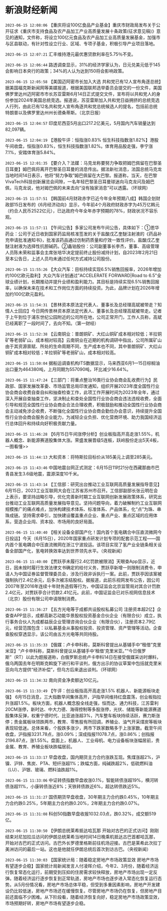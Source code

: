 # 新浪财经新闻
`2023-06-15 12:08:06` 【重庆将设100亿食品产业基金】重庆市财政局发布关于公开征求《重庆市支持食品及农产品加工产业高质量发展十条政策(征求意见稿)》意见的通知，文件称，将设立100亿元食品及农产品加工业高质量发展基金，加强市与区县联动，有针对性设立行业、区域、专项子基金，积极引导产业项目落地。

`2023-06-15 12:07:21` 汇丰维持港元最优惠贷款利率在5.75％不变。

`2023-06-15 12:06:44` 路透调查显示，31%的经济学家认为，日元兑美元低于145会影响日本央行的政策；34%的人认为达到150将会影响政策。

`2023-06-15 12:05:58` 【美国迈阿密市长加入大选 共和党已有12人宣布角逐总统】据美国福克斯新闻网等美媒报道，根据美国联邦选举委员会提交的一份文件，美国佛罗里达州迈阿密市市长苏亚雷斯6月14日正式提交文件，宣布将以共和党人的身份参加2024年美国总统竞选。报道说，苏亚雷斯加入共和党日益拥挤的总统竞选人行列，由此已有12名共和党人宣布角逐共和党总统候选人的提名，包括前总统特朗普以及佛罗里达州州长德桑蒂斯。（北京日报）

`2023-06-15 12:04:57` 印度尼西亚5月出口217.2亿美元，5月国内汽车销量达到82,097辆。

`2023-06-15 12:04:19` 【港股午评：恒指涨0.83% 恒生科技指数涨1.82%】港股午间收盘，恒指涨0.83%，恒生科技指数涨1.82%。体育用品股走强，李宁涨7.1%，安踏体育涨5.84%。

`2023-06-15 12:01:35` 【要介入？法媒：马克龙称要努力争取把姆巴佩留在巴黎圣日耳曼】姆巴佩将离开巴黎圣日耳曼的消息传出。据法新社消息，法国总统马克龙当地时间14日表示，他将“努力争取”姆巴佩留在大巴黎。报道称，当天，在巴黎VivaTech科技创新展览会间隙，一名年轻巴黎圣日耳曼球迷向马克龙问及姆巴佩，马克龙说，他对姆巴佩的未来去向“没有独家消息”可以透露。（环球网）

`2023-06-15 11:57:51` 【韩国前4月财政赤字已近今年全年预期八成】韩国企划财政部15日发布的《6月经济动向》显示，今年前4个月政府财政赤字为45万亿韩元（约合人民币2522亿元），已达政府今年全年赤字预期的78%，财政状况不容乐观。

`2023-06-15 11:57:11` 【午间公告】多家公司发布午间公告，具体如下：①恩华药业：公司于近日收到国家药监局核准签发的关于盐酸戊乙奎醚注射液的《药品补充申请批准通知书》，批准该药品通过仿制药质量和疗效一致性评价。盐酸戊乙奎醚注射液为选择性抗胆碱药。②鑫铂股份：公司副董事长李杰，董事、高级管理人员陈未荣和监事会主席张培华决定提前终止股份减持计划，自2023年2月21日至本公告日，上述人员均未通过任何方式减持公司股份。

`2023-06-15 11:55:26` 【大众汽车：目标持续实现6.5%销售回报率，2026年增加约100亿欧元盈利】大众汽车计划通过”ACCELERATE FORWARD|Road to 6.5"全球业绩计划，长期推动并提升业绩和盈利能力。其目标是持续实现6.5%销售回报率，以确保未来在技术和工作岗位方面的持续投资。为此，品牌计划在2026年增加约100亿欧元盈利。

`2023-06-15 11:54:31` 【景林资本原法定代表人、董事长及总经理高斌被带走？知情人士回应】今日网传景林资本原法定代表人、董事长及总经理高斌被带走。记者于上午到位于浦东世纪公园附近的公司所在地，公司正常开门，工作人员称，高斌已经离职了一段时间了，去向不知。（第一财经）

`2023-06-15 11:52:38` 【云南铜业：普朗铜矿、大红山铜矿成本相对较低；羊拉铜矿等老弱矿山，成本相对较高】云南铜业在近期的机构调研中指出，公司所属矿山由于其资源禀赋、所处的生命周期不同，生产成本也不同，其中普朗铜矿、大红山铜矿成本相对较低；羊拉铜矿等老弱矿山，成本相对较高。

`2023-06-15 11:50:04` 据船运调查机构ITS数据显示，马来西亚6月1—15日棕榈油出口量为464380吨，上月同期为557090吨，环比减少16.64%。

`2023-06-15 11:47:24` 【三部门：将重点整治16类行业协会商会乱收费行为】民政部、国家发展改革委、市场监管总局印发通知，组织开展2023年度全国性行业协会商会收费自查自纠和抽查检查工作，此项工作开展时间为2023年全年，通过深入开展自查抽查工作，坚决制止和查处全国性行业协会商会违法违规收费，全面引导和规范全国性行业协会商会合法合理收费，积极鼓励和推动全国性行业协会商会主动减免涉企收费，不断强化全国性行业协会商会勤俭办会意识，持续提升全国性行业协会商会服务企业能力，为减轻企业负担、优化营商环境、助力我国经济运行总体回升和持续向好积极贡献力量。

`2023-06-15 11:46:28` 【6月15日午间涨停分析】创业板指高开高走涨1.55%，机器人概念、新能源赛道股集体大涨。荣盛发展晋级5连板，跃岭股份走出5天4板，一图看懂>>

`2023-06-15 11:44:13` 大和资本：将特斯拉目标价从185美元上调至285美元。

`2023-06-15 11:43:46` 中国地震台网正式测定：6月15日11时21分在西藏那曲市巴青县发生3.6级地震，震源深度10千米。

`2023-06-15 11:43:14` 【工信部：研究出台推动工业互联网高质量发展指导意见】6月15日，2023工业互联网大会在江苏省苏州市召开。工信部副部长张云明在会上表示，要坚持战略引导，优化完善新时期工业互联网创新发展政策体系，研究出台推动工业互联网高质量发展指导意见。坚持问题导向，着力破解制约工业互联网规模推广的痛点难点，加快构建技术体系、标准体系、产品体系，化“点”为珠、串珠成链。坚持需求牵引，加快建设覆盖重点企业、重点产业、重点区域的应用体系，营造企业闯、资本投、市场用的良好局面。

`2023-06-15 11:40:40` 【相关设备全部国产化！国内首个氢电耦合中压直流微网今日投运】今天（6月15日），2020年国家重点研发计划专项的配套示范工程——国内首个氢电耦合中压直流微网在浙江宁波投运。该项目实现了氢产业全链条相关设备全部国产化，氢电转换效率达到世界领先水平。（央视新闻）

`2023-06-15 11:40:00` 【贾跃亭未履行2.4亿罚款被限消】天眼查App显示，近日，因未按时履行生效法律文书确定的给付义务，贾跃亭新增一则限制消费令，申请人为中国证券监督管理委员会，涉及行政非诉执行一案。此前，贾跃亭因该案被强制执行2.4亿余元，后多次被冻结股权。据报道，此前乐视网发布公告，因公司2007年至2016年连续十年财务造假等行为，中国证监会北京监管局对其合计罚款2.4亿元，对贾跃亭合计罚款2.41亿元。此前，中国证监会已对乐视网信息技术（北京）股份有限公司申请限制消费。

`2023-06-15 11:36:27` 【五方光电等于成都共设股权私募公司 注册资本超2亿】企查查APP显示，成都高新芯动能华景股权投资基金合伙企业（有限合伙）成立，执行事务合伙人为成都益辰企业管理咨询合伙企业（有限合伙），注册资本2.79亿元，经营范围包含：以私募基金从事股权投资、投资管理、资产管理等活动。企查查股权穿透显示，该公司由五方光电等共同持股。

`2023-06-15 11:35:33` 【俄媒：卢卡申科称，莫斯科曾提出从基辅手中“租借”克里米亚】“卢卡申科称，莫斯科曾提议从基辅手中‘租借’克里米亚。”“今日俄罗斯”（RT）以此为题报道称，白俄罗斯总统卢卡申科14日在接受俄媒采访时爆料，俄乌两国去年在明斯克斡旋下进行和平谈判，俄方出示的协议草案中包括就克里米亚向乌方提供“经济补偿”，但乌方后来退出谈判。（环球网）

`2023-06-15 11:34:32` 南向资金净卖额达10亿元。

`2023-06-15 11:33:49` 【午评：创业板指高开高走涨1.5% 机器人、新能源板块走强】 6月15日消息，三大指数早间集体高开，沪指早间维持红盘震荡，创业板指拉升涨超1.5%。板块方面，机器人概念股全线走强，恒而达、通力科技，江苏雷利20CM涨停，新时达、中大力德、海得控制等多股涨停，光伏、储能等新能源赛道股集体反弹，权重宁德时代、比亚迪涨超3%，汽车整车板块持续活跃，赛力斯涨停；贵金属板块领跌两市，教育、零售股有所回调，养殖业、油气开采煤炭等板块表现较低迷。总体来看，个股跌多涨少，两市下跌家数略多于上涨家数。截至午间收盘，沪指报3231.78点，涨0.09%；深成指报11078.7点，涨0.86%；创指报2196.87点，涨1.55%。盘面上，机器人、工业母机、电力设备板块涨幅居前，贵金属、教育、养殖业板块跌幅居前。

`2023-06-15 11:33:17` 早盘收盘，国内期货主力合约涨跌互现。焦煤涨超2%，沪镍、沪锌、焦炭、PTA、短纤涨超1%；跌幅方面，纯碱跌超2%，低硫燃料油（LU）、沪银、玻璃、燃料油跌超1%。

`2023-06-15 11:33:06` 中证转债指数早盘收涨0.1%，智能转债涨超19%，横河转债涨超11%，小康转债涨近8%；天铁转债跌近6%，超达转债跌近5%。

`2023-06-15 11:31:27` 国债期货早盘收盘，30年期主力合约跌0.45%，10年期主力合约跌0.25%，5年期主力合约跌0.20%，2年期主力合约跌0.07%。

`2023-06-15 11:31:08` 科创50指数早盘收报1032.03点，跌0.32%，成交额519亿。

`2023-06-15 11:30:50` 【伊朗总统莱希抵达哈瓦那 开始对古巴的正式访问】刚刚结束对尼加拉瓜访问的伊朗总统莱希当地时间14日晚乘机抵达古巴首都哈瓦那，开始对古巴的正式访问。古巴外长罗德里格斯前往机场迎接。古巴是莱希此次拉丁美洲访问的最后一站。这也是他就任伊朗总统后首次到访古巴。（央视新闻）

`2023-06-15 11:30:03` 【国家统计局：随着稳定房地产市场政策显效 房地产市场有望逐步企稳】国家统计局新闻发言人付凌晖介绍，今年2、3月份，随着经济运行恢复常态化运行，前期受到压抑的住房需求较快释放，房地产市场出现一定反弹。随着经济运行逐步恢复到正常轨道，房地产市场也逐步进入常态化恢复运行态势。从5月份情况看，房地产市场总体平稳，但受到多重因素影响，房地产开发建设仍比较低迷，房地产市场还在缓慢恢复。尽管房地产市场仍在恢复，但房地产目前还面临不少困难。从下阶段看，随着经济恢复向好，稳定房地产市场政策显效，市场预期好转，房地产市场有望逐步企稳。

